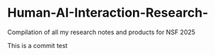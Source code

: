 # Human-AI-Interaction-Research-
Compilation of all my research notes and products for NSF 2025

This is a commit test